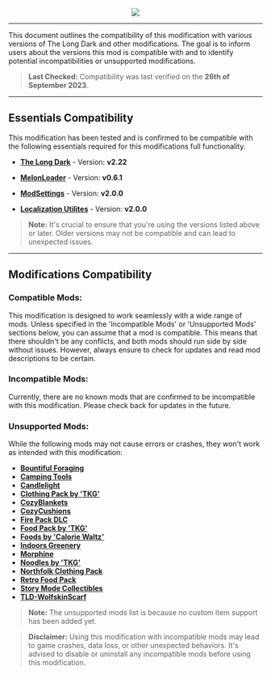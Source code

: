 <p align="center">
    <a href="#"><img src="https://raw.githubusercontent.com/Deaadman/ItemRarities/release/Images/TitleCardCompatibility.png"></a>

---

This document outlines the compatibility of this modification with various versions of The Long Dark and other modifications. The goal is to inform users about the versions this mod is compatible with and to identify potential incompatibilities or unsupported modifications.

>**Last Checked:** Compatibility was last verified on the **26th of September 2023**.

---

## Essentials Compatibility
This modification has been tested and is confirmed to be compatible with the following essentials required for this modifications full functionality.

- [**The Long Dark**](https://store.steampowered.com/news/app/305620) - Version: **v2.22**  
- [**MelonLoader**](https://github.com/LavaGang/MelonLoader/releases) - Version: **v0.6.1**  

- [**ModSettings**](https://github.com/DigitalzombieTLD/ModSettings/releases) - Version: **v2.0.0**  
- [**Localization Utilites**](https://github.com/dommrogers/LocalizationUtilities/releases) - Version: **v2.0.0**  

> **Note:** It's crucial to ensure that you're using the versions listed above or later. Older versions may not be compatible and can lead to unexpected issues.

---

## Modifications Compatibility

### Compatible Mods:

This modification is designed to work seamlessly with a wide range of mods. Unless specified in the 'Incompatible Mods' or 'Unsupported Mods' sections below, you can assume that a mod is compatible. This means that there shouldn't be any conflicts, and both mods should run side by side without issues. However, always ensure to check for updates and read mod descriptions to be certain.

### Incompatible Mods:

Currently, there are no known mods that are confirmed to be incompatible with this modification. Please check back for updates in the future.

### Unsupported Mods:
While the following mods may not cause errors or crashes, they won't work as intended with this modification:

-   [**Bountiful Foraging**](https://github.com/Jods-Its/Jods-Bountiful-Foraging)
-   [**Camping Tools**](https://github.com/Jods-Its/Jods-Camping-Tools)
-   [**Candlelight**](https://github.com/DigitalzombieTLD/Candlelight)
-   [**Clothing Pack by 'TKG'**](https://github.com/Thekillergreece/ClothingPackByTKG)
-   [**CozyBlankets**](https://github.com/Jods-Its/CozyBlankets)
-   [**CozyCushions**](https://github.com/DigitalzombieTLD/CozyCushions)
-   [**Fire Pack DLC**](https://github.com/Jods-Its/Fire-Pack-DLC)
-   [**Food Pack by 'TKG'**](https://github.com/Thekillergreece/FoodPackByTKG)
-   [**Foods by 'Calorie Waltz'**](https://github.com/HAHAYOUDEAD/FoodsByCalorieWaltz)
-   [**Indoors Greenery**](https://github.com/Jods-Its/Jods-Indoors-Greenery)
-   [**Morphine**](https://github.com/Atlas-Lumi/TLD-Morphine)
-   [**Noodles by 'TKG'**](https://github.com/Thekillergreece/Noodles)
-   [**Northfolk Clothing Pack**](https://github.com/HAHAYOUDEAD/NorthfolkClothingPack)
-   [**Retro Food Pack**](https://github.com/Thekillergreece/Retro-Food)
-   [**Story Mode Collectibles**](https://github.com/Atlas-Lumi/TLD_StoryModeCollectibles)
-   [**TLD-WolfskinScarf**](https://github.com/Atlas-Lumi/TLD-WolfskinScarf)

> **Note:** The unsupported mods list is because no custom item support has been added yet.

> **Disclaimer:** Using this modification with incompatible mods may lead to game crashes, data loss, or other unexpected behaviors. It's advised to disable or uninstall any incompatible mods before using this modification.
